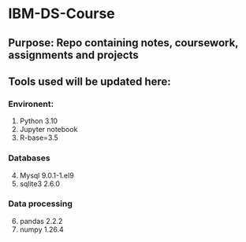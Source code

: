# IBM-DS-Course
## Purpose: Repo containing notes, coursework, assignments and projects 
## Tools used will be updated here:
### Environent:
1. Python 3.10
2. Jupyter notebook
3. R-base=3.5
### Databases
4. Mysql 9.0.1-1.el9
5. sqlite3 2.6.0
### Data processing 
6. pandas 2.2.2
7. numpy 1.26.4

